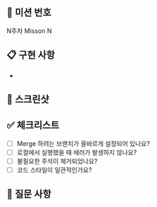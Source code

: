 <!-- PR 제목은 "Create Week{주차} Mission{번호}" 으로 작성 -->
<!-- ex) Create Week1 Mission1 -->

## 📝 미션 번호
<!-- 주차와 미션 번호를 넣어주세요 -->
N주차 Misson N

## 📋 구현 사항
<!-- 구현한 내용을 bullet point로 작성해주세요 -->
- 

## 📎 스크린샷
<!-- 미션 구현 화면의 스크린샷을 첨부해주세요 -->


## ✅ 체크리스트
- [ ] Merge 하려는 브랜치가 올바르게 설정되어 있나요?
- [ ] 로컬에서 실행했을 때 에러가 발생하지 않나요?
- [ ] 불필요한 주석이 제거되었나요?
- [ ] 코드 스타일이 일관적인가요?

## 🤔 질문 사항
<!-- 다른 스터디원들에게 궁금한 점이 있다면 작성해주세요 -->
